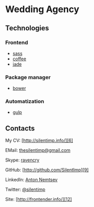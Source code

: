 # Wedding Agency

## Technologies

### Frontend

* [sass][2]
* [coffee][3]
* [jade][4]

### Package manager

* [bower][13]

### Automatization

* [gulp][5]

## Contacts

My CV: [http://silentimp.info/][6]

EMail:  [thesilentimp@gmail.com][7]

Skype:  [ravencry][8]

GitHub: [http://github.com/SilentImp][9]

LinkedIn: [Anton Nemtsev][10]

Twitter:  [@silentimp][11]

Site: [http://frontender.info/][12]


[2]: http://sass-lang.com/
[3]: http://coffeescript.org/
[4]: http://jade-lang.com/
[5]: http://gulpjs.com/
[6]: http://silentimp.info/
[7]: mailto:thesilentimp@gmail.com
[8]: skype:ravencry?call
[9]: http://github.com/SilentImp
[10]: http://ua.linkedin.com/pub/anton-nemtsev/3/b1/592/
[11]: http://twitter.com/silentimp
[12]: http://frontender.info/
[13]: http://bower.io/
